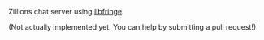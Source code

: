 Zillions chat server using [libfringe](https://github.com/nathan7/libfringe).

(Not actually implemented yet. You can help by submitting a pull request!)